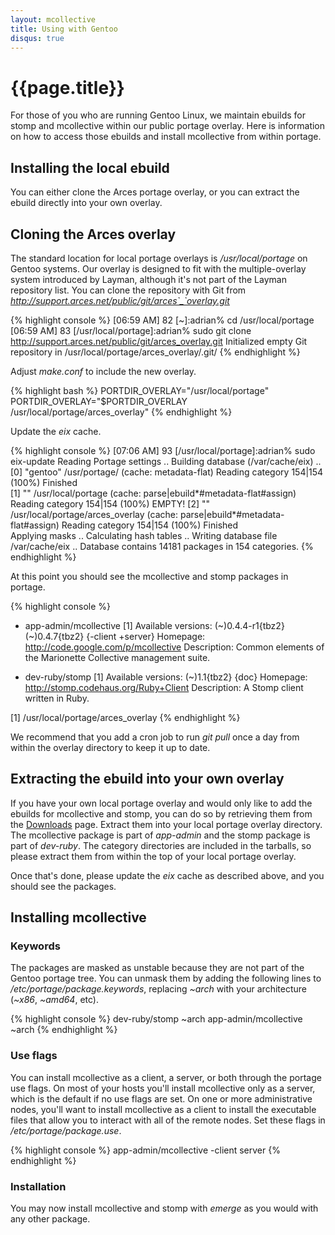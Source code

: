 ```yaml
---
layout: mcollective
title: Using with Gentoo
disqus: true
---
```

[Downloads]: http://code.google.com/p/mcollective/downloads/list

# {{page.title}}
For those of you who are running Gentoo Linux, we maintain ebuilds for stomp and mcollective within our public portage overlay.  Here is information on how to access those ebuilds and install mcollective from within portage.

## Installing the local ebuild
You can either clone the Arces portage overlay, or you can extract the ebuild directly into your own overlay.  

## Cloning the Arces overlay
The standard location for local portage overlays is _/usr/local/portage_ on Gentoo systems.  Our overlay is designed to fit with the multiple-overlay system introduced by Layman, although it's not part of the Layman repository list.  You can clone the repository with Git from _http://support.arces.net/public/git/arces`_`overlay.git_

{% highlight console %}
[06:59 AM] 82 [~]:adrian% cd /usr/local/portage
[06:59 AM] 83 [/usr/local/portage]:adrian% sudo git clone http://support.arces.net/public/git/arces_overlay.git
Initialized empty Git repository in /usr/local/portage/arces_overlay/.git/
{% endhighlight %}

Adjust _make.conf_ to include the new overlay.

{% highlight bash %}
PORTDIR_OVERLAY="/usr/local/portage"
PORTDIR_OVERLAY="$PORTDIR_OVERLAY /usr/local/portage/arces_overlay"
{% endhighlight %}

Update the _eix_ cache.

{% highlight console %}
[07:06 AM] 93 [/usr/local/portage]:adrian% sudo eix-update
Reading Portage settings ..
Building database (/var/cache/eix) ..
[0] "gentoo" /usr/portage/ (cache: metadata-flat)
     Reading category 154|154 (100%) Finished             
[1] "" /usr/local/portage (cache: parse|ebuild*#metadata-flat#assign)
     Reading category 154|154 (100%) EMPTY!
[2] "" /usr/local/portage/arces_overlay (cache: parse|ebuild*#metadata-flat#assign)
     Reading category 154|154 (100%) Finished        
Applying masks ..
Calculating hash tables ..
Writing database file /var/cache/eix ..
Database contains 14181 packages in 154 categories.
{% endhighlight %}

At this point you should see the mcollective and stomp packages in portage.

{% highlight console %}
* app-admin/mcollective [1]
     Available versions:  (~)0.4.4-r1{tbz2} (~)0.4.7{tbz2} {-client +server}
     Homepage:            http://code.google.com/p/mcollective
     Description:         Common elements of the Marionette Collective management suite.

* dev-ruby/stomp [1]
     Available versions:  (~)1.1{tbz2} {doc}
     Homepage:            http://stomp.codehaus.org/Ruby+Client
     Description:         A Stomp client written in Ruby.

[1] /usr/local/portage/arces_overlay
{% endhighlight %}

We recommend that you add a cron job to run _git pull_ once a day from within the overlay directory to keep it up to date.

## Extracting the ebuild into your own overlay
If you have your own local portage overlay and would only like to add the ebuilds for mcollective and stomp, you can do so by retrieving them from the [Downloads] page.  Extract them into your local portage overlay directory.  The mcollective package is part of _app-admin_ and the stomp package is part of _dev-ruby_.  The category directories are included in the tarballs, so please extract them from within the top of your local portage overlay.

Once that's done, please update the _eix_ cache as described above, and you should see the packages.

## Installing mcollective
### Keywords
The packages are masked as unstable because they are not part of the Gentoo portage tree.  You can unmask them by adding the following lines to _/etc/portage/package.keywords_, replacing _~arch_ with your architecture (_~x86_, _~amd64_, etc).

{% highlight console %}
dev-ruby/stomp ~arch
app-admin/mcollective ~arch
{% endhighlight %}

### Use flags
You can install mcollective as a client, a server, or both through the portage use flags.  On most of your hosts you'll install mcollective only as a server, which is the default if no use flags are set.  On one or more administrative nodes, you'll want to install mcollective as a client to install the executable files that allow you to interact with all of the remote nodes.  Set these flags in _/etc/portage/package.use_.

{% highlight console %}
app-admin/mcollective -client server
{% endhighlight %}

### Installation
You may now install mcollective and stomp with _emerge_ as you would with any other package.
